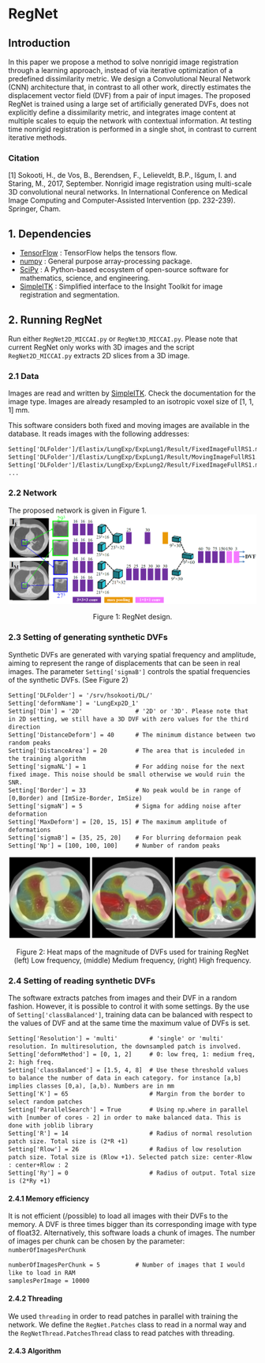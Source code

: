 
RegNet
==========

## Introduction
In this paper we propose a method to solve nonrigid image registration through a learning approach, instead of via iterative optimization of a predefined dissimilarity metric. We design a Convolutional Neural Network (CNN) architecture that, in contrast to all other work, directly estimates the displacement vector field (DVF) from a pair of input images. The proposed RegNet is trained using a large set of artificially generated DVFs, does not explicitly define a dissimilarity metric, and integrates image content at multiple scales to equip the network with contextual information. At testing time nonrigid registration is performed in a single shot, in contrast to current iterative methods.

### Citation

[1] Sokooti, H., de Vos, B., Berendsen, F., Lelieveldt, B.P., Išgum, I. and Staring, M., 2017, September. Nonrigid image registration using multi-scale 3D convolutional neural networks. In International Conference on Medical Image Computing and Computer-Assisted Intervention (pp. 232-239). Springer, Cham.

	
## 1. Dependencies
- [TensorFlow](https://www.tensorflow.org/) : TensorFlow helps the tensors flow.
- [numpy](http://www.numpy.org/) : General purpose array-processing package.
- [SciPy](https://www.scipy.org/) : A Python-based ecosystem of open-source software for mathematics, science, and engineering.
- [SimpleITK](http://www.simpleitk.org/) : Simplified interface to the Insight Toolkit for image registration and segmentation.
	

## 2. Running RegNet
Run either `RegNet2D_MICCAI.py` or `RegNet3D_MICCAI.py`. Please note that current RegNet only works with 3D images and the script `RegNet2D_MICCAI.py` extracts 2D slices from a 3D image.

### 2.1 Data
Images are read and written by [SimpleITK](http://www.simpleitk.org/).  Check the documentation for the image type. Images are already resampled to an isotropic voxel size of [1, 1, 1] mm.

This software considers both fixed and moving images are available in the database. It reads images with the following addresses: 
```
Setting['DLFolder']/Elastix/LungExp/ExpLung1/Result/FixedImageFullRS1.mha
Setting['DLFolder']/Elastix/LungExp/ExpLung1/Result/MovingImageFullRS1.mha
Setting['DLFolder']/Elastix/LungExp/ExpLung2/Result/FixedImageFullRS1.mha
...
```


### 2.2 Network
The proposed network is given in Figure 1.
![alt text](Documentation/RegNet.PNG "RegNet design")
<p align="center">Figure 1: RegNet design.</p>

### 2.3 Setting of generating synthetic DVFs

Synthetic DVFs are generated with varying spatial frequency and amplitude, aiming to represent the range of displacements that can be seen in real images. The parameter `Setting['sigmaB']` controls the spatial frequencies of the synthetic DVFs. (See Figure 2)

    Setting['DLFolder'] = '/srv/hsokooti/DL/'    
    Setting['deformName'] = 'LungExp2D_1'
    Setting['Dim'] = '2D'               # '2D' or '3D'. Please note that in 2D setting, we still have a 3D DVF with zero values for the third direction
    Setting['DistanceDeform'] = 40      # The minimum distance between two random peaks
    Setting['DistanceArea'] = 20        # The area that is inculeded in the training algorithm
    Setting['sigmaNL'] = 1              # For adding noise for the next fixed image. This noise should be small otherwise we would ruin the SNR.
    Setting['Border'] = 33              # No peak would be in range of [0,Border) and [ImSize-Border, ImSize)
    Setting['sigmaN'] = 5               # Sigma for adding noise after deformation
    Setting['MaxDeform'] = [20, 15, 15] # The maximum amplitude of deformations
    Setting['sigmaB'] = [35, 25, 20]    # For blurring deformaion peak
    Setting['Np'] = [100, 100, 100]     # Number of random peaks

![alt text](Documentation/syntheticDVF.PNG "syntheticDVF")
<p align="center">Figure 2: Heat maps of the magnitude of DVFs used for training RegNet (left) Low frequency, (middle) Medium frequency, (right) High frequency.</p>

### 2.4 Setting of reading synthetic DVFs

The software extracts patches from images and their DVF in a random fashion. However, it is possible to control it with some settings.  By the use of `Setting['classBalanced']`, training data can be balanced with respect to the values of DVF and at the same time the maximum value of DVFs  is set.

    Setting['Resolution'] = 'multi'         # 'single' or 'multi' resolution. In multiresolution, the downsampled patch is involved.
    Setting['deformMethod'] = [0, 1, 2]     # 0: low freq, 1: medium freq, 2: high freq.
    Setting['classBalanced'] = [1.5, 4, 8]  # Use these threshold values to balance the number of data in each category. for instance [a,b] implies classes [0,a), [a,b). Numbers are in mm
    Setting['K'] = 65                       # Margin from the border to select random patches
    Setting['ParallelSearch'] = True        # Using np.where in parallel with [number of cores - 2] in order to make balanced data. This is done with joblib library
    Setting['R'] = 14                       # Radius of normal resolution patch size. Total size is (2*R +1)
    Setting['Rlow'] = 26                    # Radius of low resolution patch size. Total size is (Rlow +1). Selected patch size: center-Rlow : center+Rlow : 2
    Setting['Ry'] = 0                       # Radius of output. Total size is (2*Ry +1)

#### 2.4.1 Memory efficiency
It is not efficient (/possible)  to load all images with their DVFs to the memory. A DVF is three times bigger than its corresponding image with type of float32. Alternatively, this software loads a chunk of images.  The number of images per chunk can be chosen by the parameter: `numberOfImagesPerChunk`
```
numberOfImagesPerChunk = 5          # Number of images that I would like to load in RAM
samplesPerImage = 10000
```

#### 2.4.2 Threading
We used `threading` in order to read patches in parallel with training the network. We define the `RegNet.Patches` class to read in a normal way and the `RegNetThread.PatchesThread` class to read patches with threading.

#### 2.4.3 Algorithm








